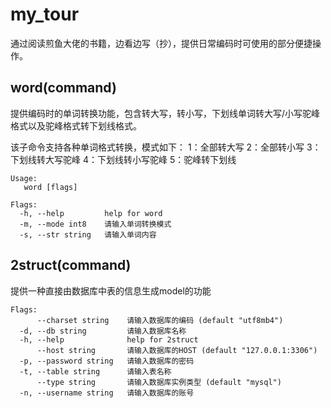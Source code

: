# my_tour
通过阅读煎鱼大佬的书籍，边看边写（抄），提供日常编码时可使用的部分便捷操作。

## word(command)
提供编码时的单词转换功能，包含转大写，转小写，下划线单词转大写/小写驼峰格式以及驼峰格式转下划线格式。

该子命令支持各种单词格式转换，模式如下：
1：全部转大写
2：全部转小写
3：下划线转大写驼峰
4：下划线转小写驼峰
5：驼峰转下划线
```
Usage:
   word [flags]

Flags:
  -h, --help         help for word
  -m, --mode int8    请输入单词转换模式
  -s, --str string   请输入单词内容
```
## 2struct(command)
提供一种直接由数据库中表的信息生成model的功能
```
Flags:
      --charset string    请输入数据库的编码 (default "utf8mb4")
  -d, --db string         请输入数据库名称
  -h, --help              help for 2struct
      --host string       请输入数据库的HOST (default "127.0.0.1:3306")
  -p, --password string   请输入数据库的密码
  -t, --table string      请输入表名称
      --type string       请输入数据库实例类型 (default "mysql")
  -n, --username string   请输入数据库的账号
  ```
